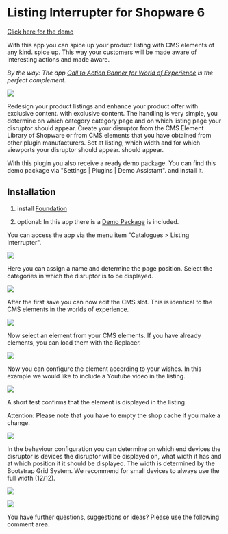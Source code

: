 # Listing Interrupter for Shopware 6

[Click here for the demo](https://demo.moori.net/Stoerer-im-Listing-Demo/)

With this app you can spice up your product listing with CMS elements of any kind.
spice up. This way your customers will be made aware of interesting actions and
made aware.

_By the way: The app
[Call to Action Banner for World of Experience](../MoorlCmsCtaBanner/index.en.md)
is the perfect complement._

![](images/mi-01.jpg)

Redesign your product listings and enhance your product offer with exclusive content.
with exclusive content. The handling is very simple, you determine on which category
category page and on which listing page your disruptor should appear.
Create your disruptor from the CMS Element Library of Shopware or from CMS
elements that you have obtained from other plugin manufacturers. Set at
listing, which width and for which viewports your disruptor should appear.
should appear.

With this plugin you also receive a ready demo package.
You can find this demo package via "Settings | Plugins | Demo Assistant".
and install it.

## Installation

1. install
   [Foundation](../MoorlFoundation/index.en.md)

2. optional: In this app there is a
   [Demo Package](../MoorlFoundation/demo-assistant.en.md)
   is included.

You can access the app via the menu item "Catalogues > Listing Interrupter".

![](images/mi-02.jpg)

Here you can assign a name and determine the page position.
Select the categories in which the disruptor is to be displayed.

![](images/mi-03.jpg)

After the first save you can now edit the CMS slot.
This is identical to the CMS elements in the worlds of experience.

![](images/mi-04.jpg)

Now select an element from your CMS elements. If you have already
elements, you can load them with the Replacer.

![](images/mi-05.jpg)

Now you can configure the element according to your wishes. In this example
we would like to include a Youtube video in the listing.

![](images/mi-06.jpg)

A short test confirms that the element is displayed in the listing.

Attention: Please note that you have to empty the shop cache if you make a change.

![](images/mi-07.jpg)

In the behaviour configuration you can determine on which end devices the disruptor is
devices the disruptor will be displayed on, what width it has and at which position it
it should be displayed. The width is determined by the Bootstrap Grid System. We recommend for
small devices to always use the full width (12/12).

![](images/mi-08.jpg)

![](images/mi-09.jpg)

You have further questions, suggestions or ideas? Please use the following
comment area.
